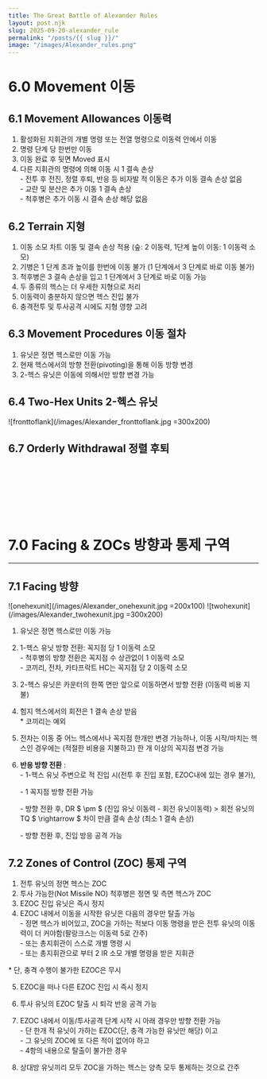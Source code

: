 ```yaml
---
title: The Great Battle of Alexander Rules
layout: post.njk
slug: 2025-09-20-alexander_rule
permalink: "/posts/{{ slug }}/"
image: "/images/Alexander_rules.png"
---
```




# 6.0 Movement 이동
## 6.1 Movement Allowances 이동력
1. 활성화된 지휘관의 개별 명령 또는 전열 명령으로 이동력 안에서 이동
2. 명령 단계 당 한번만 이동
3. 이동 완료 후 뒷면 Moved 표시
4. 다른 지휘관의 명령에 의해 이동 시 1 결속 손상  
    \- 전투 후 전진, 정렬 후퇴, 반응 등 비자발 적 이동은 추가 이동 결속 손상 없음  
    \- 교란 및 분산은 추가 이동 1 결속 손상  
    \- 척후병은 추가 이동 시 결속 손상 해당 없음

## 6.2 Terrain 지형
1. 이동 소모 차트 이동 및 결속 손상 적용 (숲: 2 이동력, 1단계 높이 이동: 1 이동력 소모)
2. 기병은 1 단계 초과 높이를 한번에 이동 불가 (1 단계에서 3 단계로 바로 이동 불가)
3. 척후병은 3 결속 손상을 입고 1 단계에서 3 단계로 바로 이동 가능
4. 두 종류의 헥스는 더 우세한 지형으로 처리
5. 이동력이 충분하지 않으면 헥스 진입 불가
6. 충격전투 및 투사공격 시에도 지형 영향 고려

## 6.3 Movement Procedures 이동 절차
1. 유닛은 정면 헥스로만 이동 가능
2. 현재 헥스에서의 방향 전환(pivoting)을 통해 이동 방향 변경
3. 2-헥스 유닛은 이동에 의해서만 방향 변경 가능


## 6.4 Two-Hex Units 2-헥스 유닛



![fronttoflank](/images/Alexander_fronttoflank.jpg =300x200)


## 6.7 Orderly Withdrawal 정렬 후퇴




<br><br><br><br><br><br>
# 7.0 Facing & ZOCs 방향과 통제 구역
---

## 7.1 Facing 방향
![onehexunit](/images/Alexander_onehexunit.jpg =200x100)
![twohexunit](/images/Alexander_twohexunit.jpg =300x200)

1. 유닛은 정면 헥스로만 이동 가능
2. 1-헥스 유닛 방향 전환: 꼭지점 당 1 이동력 소모  
    \- 척후병의 방향 전환은 꼭지점 수 상관없이 1 이동력 소모  
    \- 코끼리, 전차, 카타프락트 HC는 꼭지점 당 2 이동력 소모
3. 2-헥스 유닛은 카운터의 한쪽 면만 앞으로 이동하면서 방향 전환 (이동력 비용 지불)
4. 험지 헥스에서의 회전은 1 결속 손상 받음  
    \* 코끼리는 예외

5. 전차는 이동 중 어느 헥스에서나 꼭지점 한개만 변경 가능하나, 이동 시작/마치는 헥스인 경우에는 (적절한 비용을 지불하고) 한 개 이상의 꼭지점 변경 가능

6. **반응 방향 전환** :  
    \- 1-헥스 유닛 주변으로 적 진입 시(전투 후 진입 포함, EZOC내에 있는 경우 불가),

    \- 1 꼭지점 방향 전환 가능

    \- 방향 전환 후, DR $ \pm $ (진입 유닛 이동력 - 회전 유닛이동력) > 회전 유닛의 TQ $ \rightarrow $ 차이 만큼 결속 손상 (최소 1 결속 손상)

    \- 방향 전환 후, 진입 방응 공격 가능


## 7.2 Zones of Control (ZOC) 통제 구역
1. 전투 유닛의 정면 헥스는 ZOC
2. 투사 가능한(Not Missile NO) 척후병은 정면 및 측면 헥스가 ZOC
3. EZOC 진입 유닛은 즉시 정지
4. EZOC 내에서 이동을 시작한 유닛은 다음의 경우만 탈출 가능  
    \- 정면 헥스가 비어있고, ZOC을 가하는 적보다 이동 명령을 받은 전투 유닛의 이동력이 더 커야함(팔랑크스는 이동력 5로 간주)  
    \- 또는 총지휘관이 스스로 개별 명령 시  
    \- 또는 총지휘관으로 부터 2 IR 소모 개별 명령을 받은 지휘관

\* 단, 충격 수행이 불가한 EZOC은 무시

5. EZOC을 떠나 다른 EZOC 진입 시 즉시 정지
6. 투사 유닛의 EZOC 탈출 시 퇴각 반응 공격 가능
7. EZOC 내에서 이동/투사공격 단계 시작 시 아래 경우만 방향 전환 가능  
    \- 단 한개 적 유닛이 가하는 EZOC(단, 충격 가능한 유닛만 해당) 이고  
    \- 그 유닛의 ZOC에 또 다른 적이 없어야 하고  
    \- 4항의 내용으로 탈출이 불가한 경우

8. 상대방 유닛끼리 모두 ZOC을 가하는 헥스는 양측 모두 통제하는 것으로 간주

